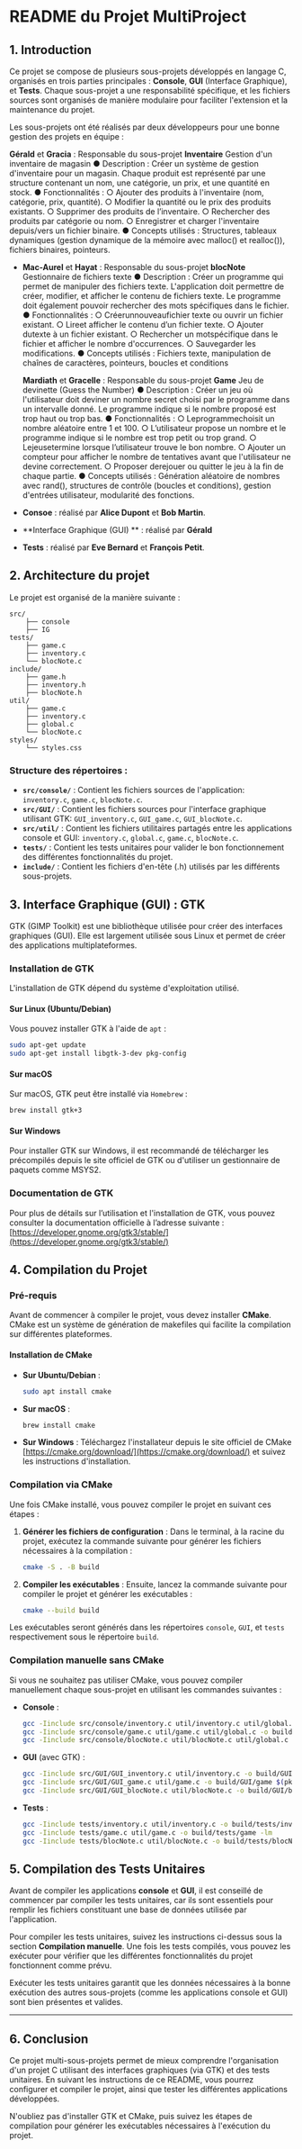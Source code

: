 # README du Projet MultiProject

## 1. Introduction

Ce projet se compose de plusieurs sous-projets développés en langage C, organisés en trois parties principales : **Console**, **GUI** (Interface Graphique), et **Tests**. Chaque sous-projet a une responsabilité spécifique, et les fichiers sources sont organisés de manière modulaire pour faciliter l'extension et la maintenance du projet.

Les sous-projets ont été réalisés par deux développeurs pour une bonne gestion des projets en équipe :

**Gérald** et **Gracia** : Responsable du sous-projet **Inventaire**
Gestion d'un inventaire de magasin
● Description : Créer un système de gestion d'inventaire pour un magasin. Chaque produit
est représenté par une structure contenant un nom, une catégorie, un prix, et une quantité
en stock.
● Fonctionnalités :
○ Ajouter des produits à l'inventaire (nom, catégorie, prix, quantité).
○ Modifier la quantité ou le prix des produits existants.
○ Supprimer des produits de l’inventaire.
○ Rechercher des produits par catégorie ou nom.
○ Enregistrer et charger l'inventaire depuis/vers un fichier binaire.
● Concepts utilisés : Structures, tableaux dynamiques (gestion dynamique de la mémoire
avec malloc() et realloc()), fichiers binaires, pointeurs.

- **Mac-Aurel** et **Hayat** : Responsable du sous-projet **blocNote**
  Gestionnaire de fichiers texte
  ● Description : Créer un programme qui permet de manipuler des fichiers texte. L'application
  doit permettre de créer, modifier, et afficher le contenu de fichiers texte. Le programme
  doit également pouvoir rechercher des mots spécifiques dans le fichier.
  ● Fonctionnalités :
  ○ Créerunnouveaufichier texte ou ouvrir un fichier existant.
  ○ Lireet afficher le contenu d’un fichier texte.
  ○ Ajouter dutexte à un fichier existant.
  ○ Rechercher un motspécifique dans le fichier et afficher le nombre d'occurrences.
  ○ Sauvegarder les modifications.
  ● Concepts utilisés : Fichiers texte, manipulation de chaînes de caractères, pointeurs,
  boucles et conditions

  **Mardiath** et **Gracelle** : Responsable du sous-projet **Game**
  Jeu de devinette (Guess the Number)
  ● Description : Créer un jeu où l'utilisateur doit deviner un nombre secret choisi par le
  programme dans un intervalle donné. Le programme indique si le nombre proposé est trop
  haut ou trop bas.
  ● Fonctionnalités :
  ○ Leprogrammechoisit un nombre aléatoire entre 1 et 100.
  ○ L’utilisateur propose un nombre et le programme indique si le nombre est trop petit
  ou trop grand.
  ○ Lejeusetermine lorsque l’utilisateur trouve le bon nombre.
  ○ Ajouter un compteur pour afficher le nombre de tentatives avant que l'utilisateur ne
  devine correctement.
  ○ Proposer derejouer ou quitter le jeu à la fin de chaque partie.
  ● Concepts utilisés : Génération aléatoire de nombres avec rand(), structures de contrôle
  (boucles et conditions), gestion d'entrées utilisateur, modularité des fonctions.

- **Consoe** : réalisé par **Alice Dupont** et **Bob Martin**.
- **Interface Graphique (GUI) ** : réalisé par **Gérald**
- **Tests** : réalisé par **Eve Bernard** et **François Petit**.

## 2. Architecture du projet

Le projet est organisé de la manière suivante :

```
src/
    ├── console
    ├── IG
tests/
    ├── game.c
    ├── inventory.c
    └── blocNote.c
include/
    ├── game.h
    ├── inventory.h
    ├── blocNote.h
util/
    ├── game.c
    ├── inventory.c
    ├── global.c
    └── blocNote.c
styles/
    └── styles.css
```

### Structure des répertoires :

- **`src/console/`** : Contient les fichiers sources de l'application: `inventory.c`, `game.c`, `blocNote.c`.
- **`src/GUI/`** : Contient les fichiers sources pour l'interface graphique utilisant GTK: `GUI_inventory.c`, `GUI_game.c`, `GUI_blocNote.c`.
- **`src/util/`** : Contient les fichiers utilitaires partagés entre les applications console et GUI: `inventory.c`, `global.c`, `game.c`, `blocNote.c`.
- **`tests/`** : Contient les tests unitaires pour valider le bon fonctionnement des différentes fonctionnalités du projet.
- **`include/`** : Contient les fichiers d'en-tête (.h) utilisés par les différents sous-projets.

## 3. Interface Graphique (GUI) : GTK

GTK (GIMP Toolkit) est une bibliothèque utilisée pour créer des interfaces graphiques (GUI). Elle est largement utilisée sous Linux et permet de créer des applications multiplateformes.

### Installation de GTK

L'installation de GTK dépend du système d'exploitation utilisé.

#### Sur Linux (Ubuntu/Debian)

Vous pouvez installer GTK à l'aide de `apt` :

```bash
sudo apt-get update
sudo apt-get install libgtk-3-dev pkg-config
```

#### Sur macOS

Sur macOS, GTK peut être installé via `Homebrew` :

```bash
brew install gtk+3
```

#### Sur Windows

Pour installer GTK sur Windows, il est recommandé de télécharger les précompilés depuis le site officiel de GTK ou d'utiliser un gestionnaire de paquets comme MSYS2.

### Documentation de GTK

Pour plus de détails sur l’utilisation et l'installation de GTK, vous pouvez consulter la documentation officielle à l’adresse suivante :
[https://developer.gnome.org/gtk3/stable/](https://developer.gnome.org/gtk3/stable/)

## 4. Compilation du Projet

### Pré-requis

Avant de commencer à compiler le projet, vous devez installer **CMake**. CMake est un système de génération de makefiles qui facilite la compilation sur différentes plateformes.

#### Installation de CMake

- **Sur Ubuntu/Debian** :

  ```bash
  sudo apt install cmake
  ```

- **Sur macOS** :

  ```bash
  brew install cmake
  ```

- **Sur Windows** :
  Téléchargez l'installateur depuis le site officiel de CMake [https://cmake.org/download/](https://cmake.org/download/) et suivez les instructions d'installation.

### Compilation via CMake

Une fois CMake installé, vous pouvez compiler le projet en suivant ces étapes :

1. **Générer les fichiers de configuration** :
   Dans le terminal, à la racine du projet, exécutez la commande suivante pour générer les fichiers nécessaires à la compilation :

   ```bash
   cmake -S . -B build
   ```

2. **Compiler les exécutables** :
   Ensuite, lancez la commande suivante pour compiler le projet et générer les exécutables :

   ```bash
   cmake --build build
   ```

Les exécutables seront générés dans les répertoires `console`, `GUI`, et `tests` respectivement sous le répertoire `build`.

### Compilation manuelle sans CMake

Si vous ne souhaitez pas utiliser CMake, vous pouvez compiler manuellement chaque sous-projet en utilisant les commandes suivantes :

- **Console** :

  ```bash
  gcc -Iinclude src/console/inventory.c util/inventory.c util/global.c -o build/console/inventory
  gcc -Iinclude src/console/game.c util/game.c util/global.c -o build/console/game
  gcc -Iinclude src/console/blocNote.c util/blocNote.c util/global.c -o build/console/blocNote
  ```

- **GUI** (avec GTK) :

  ```bash
  gcc -Iinclude src/GUI/GUI_inventory.c util/inventory.c -o build/GUI/inventory $(pkg-config --cflags --libs gtk+-3.0)
  gcc -Iinclude src/GUI/GUI_game.c util/game.c -o build/GUI/game $(pkg-config --cflags --libs gtk+-3.0)
  gcc -Iinclude src/GUI/GUI_blocNote.c util/blocNote.c -o build/GUI/blocNote $(pkg-config --cflags --libs gtk+-3.0)
  ```

- **Tests** :
  ```bash
  gcc -Iinclude tests/inventory.c util/inventory.c -o build/tests/inventory -lm
  gcc -Iinclude tests/game.c util/game.c -o build/tests/game -lm
  gcc -Iinclude tests/blocNote.c util/blocNote.c -o build/tests/blocNote -lm
  ```

## 5. Compilation des Tests Unitaires

Avant de compiler les applications **console** et **GUI**, il est conseillé de commencer par compiler les tests unitaires, car ils sont essentiels pour remplir les fichiers constituant une base de données utilisée par l'application.

Pour compiler les tests unitaires, suivez les instructions ci-dessus sous la section **Compilation manuelle**. Une fois les tests compilés, vous pouvez les exécuter pour vérifier que les différentes fonctionnalités du projet fonctionnent comme prévu.

Exécuter les tests unitaires garantit que les données nécessaires à la bonne exécution des autres sous-projets (comme les applications console et GUI) sont bien présentes et valides.

---

## 6. Conclusion

Ce projet multi-sous-projets permet de mieux comprendre l'organisation d'un projet C utilisant des interfaces graphiques (via GTK) et des tests unitaires. En suivant les instructions de ce README, vous pourrez configurer et compiler le projet, ainsi que tester les différentes applications développées.

N'oubliez pas d'installer GTK et CMake, puis suivez les étapes de compilation pour générer les exécutables nécessaires à l'exécution du projet.
